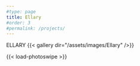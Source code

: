 ```yaml
---
#type: page
title: Ellary
#order: 3
#permalink: /projects/
---
```

ELLARY
{{< gallery dir="/assets/images/Ellary" />}}

{{< load-photoswipe >}}
